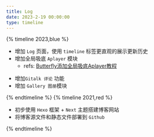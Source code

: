 ```yaml
---
title: Log
date: 2023-2-19 00:00:00
type: timeline
---
```


{% timeline 2023,blue %}
<!-- timeline 02-19 -->

- 增加 `Log` 页面，使用 `timeline` 标签更直观的展示更新历史
- 增加全局吸底 `Aplayer` 模块
  - refs: [Butterfly添加全局吸底Aplayer教程](https://butterfly.js.org/posts/507c070f/#%E6%8F%92%E5%85%A5-Aplayer-html)

<!-- endtimeline -->

<!-- timeline 02-18 -->

- 增加`Gitalk 评论` 功能
- 增加 `Gallery 图册`模块

<!-- endtimeline -->
{% endtimeline %}
{% timeline 2021,red %}



<!-- timeline 04-16 -->

- 初步使用 `Hexo` 框架 + `Next` 主题搭建博客网站
- 将博客源文件和静态文件部署到 `Github`

<!-- endtimeline -->
{% endtimeline %}